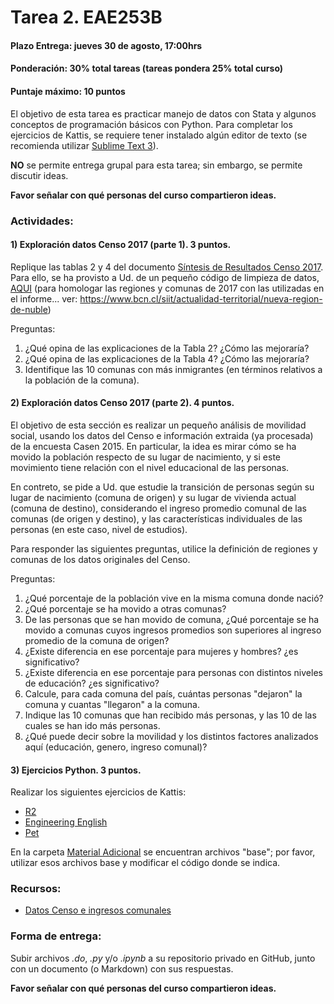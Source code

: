 # Tarea 2. EAE253B


#### Plazo Entrega: jueves 30 de agosto, 17:00hrs
#### Ponderación: 30% total tareas (tareas pondera 25% total curso)
#### Puntaje máximo: 10 puntos

El objetivo de esta tarea es practicar manejo de datos con Stata y algunos conceptos de programación básicos con Python. Para completar los ejercicios de Kattis, se requiere tener instalado algún editor de texto (se recomienda utilizar [Sublime Text 3](https://www.sublimetext.com/3)).

**NO** se permite entrega grupal para esta tarea; sin embargo, se permite discutir ideas. 

**Favor señalar con qué personas del curso compartieron ideas.**

### Actividades:

#### 1) Exploración datos Censo 2017 (parte 1). 3 puntos.

Replique las tablas 2 y 4 del documento [Síntesis de Resultados Censo 2017](http://www.censo2017.cl/descargas/home/sintesis-de-resultados-censo2017.pdf). Para ello, se ha provisto a Ud. de un pequeño código de limpieza de datos, [AQUI](Material%20adicional/tarea2_aux.do) (para homologar las regiones y comunas de 2017 con las utilizadas en el informe... ver: https://www.bcn.cl/siit/actualidad-territorial/nueva-region-de-nuble)

Preguntas:
1. ¿Qué opina de las explicaciones de la Tabla 2? ¿Cómo las mejoraría?
1. ¿Qué opina de las explicaciones de la Tabla 4? ¿Cómo las mejoraría?
1. Identifique las 10 comunas con más inmigrantes (en términos relativos a la población de la comuna).

#### 2) Exploración datos Censo 2017 (parte 2). 4 puntos.

El objetivo de esta sección es realizar un pequeño análisis de movilidad social, usando los datos del Censo e información extraida (ya procesada) de la encuesta Casen 2015. En particular, la idea es mirar cómo se ha movido la población respecto de su lugar de nacimiento, y si este movimiento tiene relación con el nivel educacional de las personas.

En contreto, se pide a Ud. que estudie la transición de personas según su lugar de nacimiento (comuna de origen) y su lugar de vivienda actual (comuna de destino), considerando el ingreso promedio comunal de las comunas (de origen y destino), y las características individuales de las personas (en este caso, nivel de estudios).

Para responder las siguientes preguntas, utilice la definición de regiones y comunas de los datos originales del Censo.

Preguntas:
1. ¿Qué porcentaje de la población vive en la misma comuna donde nació?
1. ¿Qué porcentaje se ha movido a otras comunas?
1. De las personas que se han movido de comuna, ¿Qué porcentaje se ha movido a comunas cuyos ingresos promedios son superiores al ingreso promedio de la comuna de origen?
1. ¿Existe diferencia en ese porcentaje para mujeres y hombres? ¿es significativo?
1. ¿Existe diferencia en ese porcentaje para personas con distintos niveles de educación? ¿es significativo?
1. Calcule, para cada comuna del país, cuántas personas "dejaron" la comuna y cuantas "llegaron" a la comuna.
1. Indique las 10 comunas que han recibido más personas, y las 10 de las cuales se han ido más personas.
1. ¿Qué puede decir sobre la movilidad y los distintos factores analizados aquí (educación, genero, ingreso comunal)?

#### 3) Ejercicios Python. 3 puntos.

Realizar los siguientes ejercicios de Kattis:
- [R2](https://open.kattis.com/problems/r2)
- [Engineering English](https://open.kattis.com/problems/engineeringenglish)
- [Pet](https://open.kattis.com/problems/pet)

En la carpeta [Material Adicional](Material%20adicional) se encuentran archivos "base"; por favor, utilizar esos archivos base y modificar el código donde se indica.

### Recursos:

- [Datos Censo e ingresos comunales](https://www.dropbox.com/sh/tjgcxm1rg9aba15/AABYeM9EwZva-XXpi74ixRUla?dl=0)

### Forma de entrega:

Subir archivos *.do*, *.py* y/o *.ipynb* a su repositorio privado en GitHub, junto con un documento (o Markdown) con sus respuestas. 

**Favor señalar con qué personas del curso compartieron ideas.**